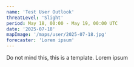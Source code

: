 ```yaml
---
name: 'Test User Outlook'
threatLevel: 'Slight'
period: May 18, 00:00 - May 19, 00:00 UTC
date: '2025-07-18'
mapImage: '/maps/user/2025-07-18.jpg'
forecaster: 'Lorem ipsum'
---
```


Do not mind this, this is a template. Lorem ipsum